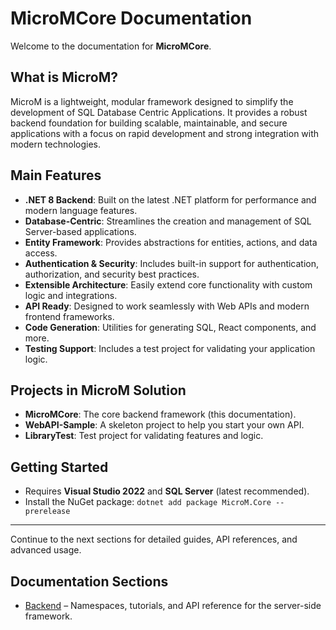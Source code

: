 # MicroMCore Documentation

Welcome to the documentation for **MicroMCore**.

## What is MicroM?

MicroM is a lightweight, modular framework designed to simplify the development of SQL Database Centric Applications. It provides a robust backend foundation for building scalable, maintainable, and secure applications with a focus on rapid development and strong integration with modern technologies.

## Main Features

- **.NET 8 Backend**: Built on the latest .NET platform for performance and modern language features.
- **Database-Centric**: Streamlines the creation and management of SQL Server-based applications.
- **Entity Framework**: Provides abstractions for entities, actions, and data access.
- **Authentication & Security**: Includes built-in support for authentication, authorization, and security best practices.
- **Extensible Architecture**: Easily extend core functionality with custom logic and integrations.
- **API Ready**: Designed to work seamlessly with Web APIs and modern frontend frameworks.
- **Code Generation**: Utilities for generating SQL, React components, and more.
- **Testing Support**: Includes a test project for validating your application logic.

## Projects in MicroM Solution

- **MicroMCore**: The core backend framework (this documentation).
- **WebAPI-Sample**: A skeleton project to help you start your own API.
- **LibraryTest**: Test project for validating features and logic.

## Getting Started

- Requires **Visual Studio 2022** and **SQL Server** (latest recommended).
- Install the NuGet package: `dotnet add package MicroM.Core --prerelease`

---

Continue to the next sections for detailed guides, API references, and advanced usage.

## Documentation Sections

- [Backend](./Backend/index.md) – Namespaces, tutorials, and API reference for the server-side framework.
